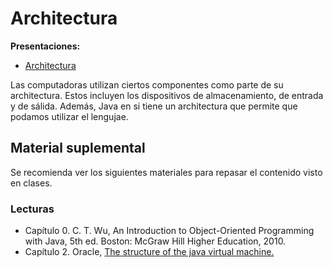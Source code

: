 # Architectura

**Presentaciones:**

- [Architectura](https://github.com/sivanahamer/programacion-1/blob/main/07-Arqutectura/pres/11-Architectura.pdf)

Las computadoras utilizan ciertos componentes como parte de su architectura. Estos incluyen los dispositivos de almacenamiento, de entrada y de sálida. Además, Java en si tiene un architectura que permite que podamos utilizar el lengujae.

## Material suplemental

Se recomienda ver los siguientes materiales para repasar el contenido visto en clases.

### Lecturas

- Capítulo 0. C. T. Wu, An Introduction to Object-Oriented Programming with Java, 5th ed. Boston: McGraw Hill Higher Education, 2010.
- Capítulo 2.  Oracle, [The structure of the java virtual machine.](https://docs.oracle.com/javase/specs/jvms/se7/html/jvms-2.html)
